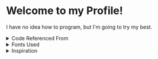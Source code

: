 # Welcome to my Profile!
I have no idea how to program, but I'm going to try my best.

<details>
<summary>Code Referenced From</summary>
<br>
  
https://www.w3schools.com <br>
https://github.com/Tenrys <br>
Many users on https://stackoverflow.com <br>

</details>



<details>
<summary>Fonts Used</summary>
<br>
  
"Courier" by Howard Kettler <br>
"A Goblin Appears" by Chequered Ink

</details>


<details>
<summary>Inspiration</summary>
<br>
  
https://insect.christmas for being awesome <br>

</details>
